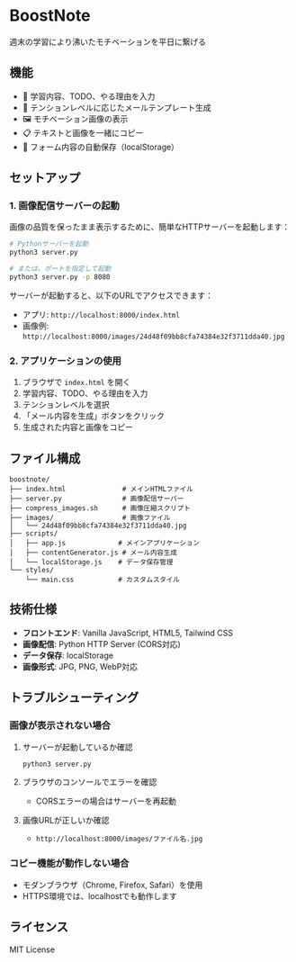 # BoostNote

週末の学習により沸いたモチベーションを平日に繋げる

## 機能

- 📝 学習内容、TODO、やる理由を入力
- 🎯 テンションレベルに応じたメールテンプレート生成
- 🖼️ モチベーション画像の表示
- 📋 テキストと画像を一緒にコピー
- 💾 フォーム内容の自動保存（localStorage）

## セットアップ

### 1. 画像配信サーバーの起動

画像の品質を保ったまま表示するために、簡単なHTTPサーバーを起動します：

```bash
# Pythonサーバーを起動
python3 server.py

# または、ポートを指定して起動
python3 server.py -p 8080
```

サーバーが起動すると、以下のURLでアクセスできます：
- アプリ: `http://localhost:8000/index.html`
- 画像例: `http://localhost:8000/images/24d48f09bb8cfa74384e32f3711dda40.jpg`

### 2. アプリケーションの使用

1. ブラウザで `index.html` を開く
2. 学習内容、TODO、やる理由を入力
3. テンションレベルを選択
4. 「メール内容を生成」ボタンをクリック
5. 生成された内容と画像をコピー

## ファイル構成

```
boostnote/
├── index.html              # メインHTMLファイル
├── server.py               # 画像配信サーバー
├── compress_images.sh      # 画像圧縮スクリプト
├── images/                 # 画像ファイル
│   └── 24d48f09bb8cfa74384e32f3711dda40.jpg
├── scripts/
│   ├── app.js             # メインアプリケーション
│   ├── contentGenerator.js # メール内容生成
│   └── localStorage.js    # データ保存管理
└── styles/
    └── main.css           # カスタムスタイル
```

## 技術仕様

- **フロントエンド**: Vanilla JavaScript, HTML5, Tailwind CSS
- **画像配信**: Python HTTP Server (CORS対応)
- **データ保存**: localStorage
- **画像形式**: JPG, PNG, WebP対応

## トラブルシューティング

### 画像が表示されない場合

1. サーバーが起動しているか確認
   ```bash
   python3 server.py
   ```

2. ブラウザのコンソールでエラーを確認
   - CORSエラーの場合はサーバーを再起動

3. 画像URLが正しいか確認
   - `http://localhost:8000/images/ファイル名.jpg`

### コピー機能が動作しない場合

- モダンブラウザ（Chrome, Firefox, Safari）を使用
- HTTPS環境では、localhostでも動作します

## ライセンス

MIT License

